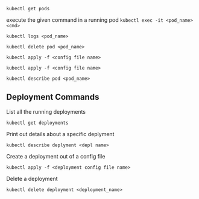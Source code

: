 `kubectl get pods`

execute the given command in a running pod
`kubectl exec -it <pod_name> <cmd>`

`kubectl logs <pod_name>`

`kubectl delete pod <pod_name>`

`kubectl apply -f <config file name>`

`kubectl apply -f <config file name>`

`kubectl describe pod <pod_name>`

## Deployment Commands

List all the running deployments

`kubectl get deployments`

Print out details about a specific deplyment

`kubectl describe deplyment <depl name>`

Create a deployment out of a config file

`kubectl apply -f <deployment config file name>`

Delete a deployment

`kubectl delete deployment <deployment_name>`

